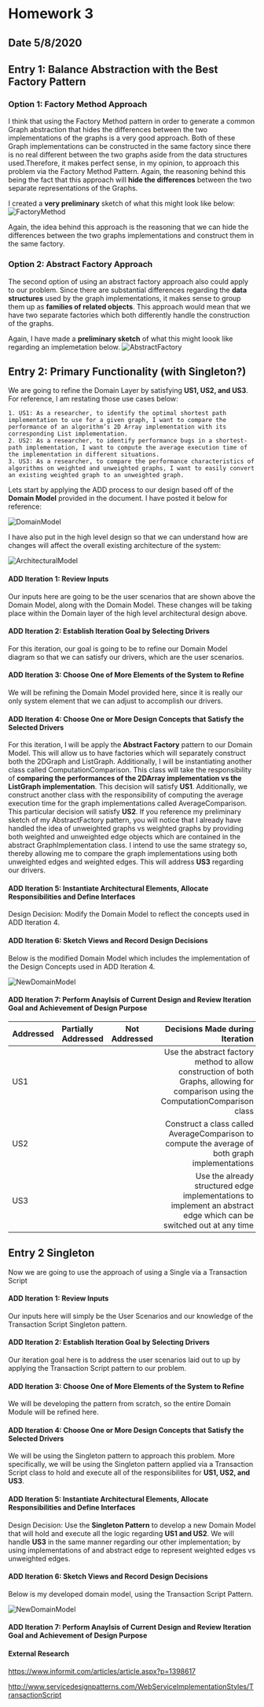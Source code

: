 # Homework 3

## Date 5/8/2020

## Entry 1: Balance Abstraction with the Best Factory Pattern

### Option 1: Factory Method Approach

I think that using the Factory Method pattern in order to generate a common Graph abstraction that hides the differences between the two implementations of the
graphs is a very good approach. Both of these Graph implementations can be constructed in the same factory since there is no real different between the two
graphs aside from the data structures used.Therefore, it makes perfect sense, in my opinion, to approach this problem via the Factory Method Pattern. Again, the reasoning
behind this being the fact that this approach will **hide the differences** between the two separate representations of the Graphs.

I created a **very preliminary** sketch of what this might look like below:
![FactoryMethod](images/FactoryMethodDiagram.png)

Again, the idea behind this approach is the reasoning that we can hide the differences between the two graphs implementations and construct them in the same factory.

### Option 2: Abstract Factory Approach

The second option of using an abstract factory approach also could apply to our problem. Since there are substantial differences regarding the **data structures**
used by the graph implementations, it makes sense to group them up as **families of related objects**. This approach would mean that we have two separate factories
which both differently handle the construction of the graphs.

Again, I have made a **preliminary sketch** of what this might loook like regarding an implemetation below.
![AbstractFactory](images/AbstractFactoryDiagram.png)

## Entry 2: Primary Functionality (with Singleton?)

We are going to refine the Domain Layer by satisfying **US1, US2, and US3**. For reference, I am restating those use cases below:

	1. US1: As a researcher, to identify the optimal shortest path implementation to use for a given graph, I want to compare the performance of an algorithm’s 2D Array implementation with its corresponding List implementation.
	2. US2: As a researcher, to identify performance bugs in a shortest-path implementation, I want to compute the average execution time of the implementation in different situations.
	3. US3: As a researcher, to compare the performance characteristics of algorithms on weighted and unweighted graphs, I want to easily convert an existing weighted graph to an unweighted graph.

Lets start by applying the ADD process to our design based off of the **Domain Model** provided in the document. I have posted it below for reference:

![DomainModel](images/InitialDomainModel.png)

I have also put in the high level design so that we can understand how are changes will affect the overall existing architecture of the system:

![ArchitecturalModel](images/InitialArchitecture.png)

#### ADD Iteration 1: Review Inputs

Our inputs here are going to be the user scenarios that are shown above the Domain Model, along with the Domain Model. These changes will be taking place within
the Domain layer of the high level architectural design above.

#### ADD Iteration 2: Establish Iteration Goal by Selecting Drivers

For this iteration, our goal is going to be to refine our Domain Model diagram so that we can satisfy our drivers, which are the user scenarios.

#### ADD Iteration 3: Choose One of More Elements of the System to Refine

We will be refining the Domain Model provided here, since it is really our only system element that we can adjust to accomplish our drivers.

#### ADD Iteration 4: Choose One or More Design Concepts that Satisfy the Selected Drivers

For this iteration, I will be apply the **Abstract Factory** pattern to our Domain Model. This will allow us to have factories which will separately construct
both the 2DGraph and ListGraph. Additionally, I will be instantiating another class called ComputationComparison. This class will take the responsibility of
**comparing the performances of the 2DArray implementation vs the ListGraph implementation**. This decision will satisfy **US1**. Additionally, we construct another
class with the responsibility of computing the average execution time for the graph implementations called AverageComparison. This particular decision will satisfy **US2**. If you reference
my preliminary sketch of my AbstractFactory pattern, you will notice that I already have handled the idea of unweighted graphs vs weighted graphs by providing
both weighted and unweighted edge objects which are contained in the abstract GraphImplementation class. I intend to use the same strategy so, thereby allowing
me to compare the graph implementations using both unweighted edges and weighted edges. This will address **US3** regarding our drivers.

#### ADD Iteration 5: Instantiate Architectural Elements, Allocate Responsibilities and Define Interfaces

Design Decision: Modify the Domain Model to reflect the concepts used in ADD Iteration 4.

#### ADD Iteration 6: Sketch Views and Record Design Decisions

Below is the modified Domain Model which includes the implementation of the Design Concepts used in ADD Iteration 4.

![NewDomainModel](images/FinalDomainModel1.png)

#### ADD Iteration 7: Perform Anaylsis of Current Design and Review Iteration Goal and Achievement of Design Purpose

| Addressed| Partially Addressed | Not Addressed  | Decisions Made during Iteration |
| :---     | :---                |     :---:      |          ---: |
| US1      |                     |                |   Use the abstract factory method to allow construction of both Graphs, allowing for comparison using the ComputationComparison class    |
| US2      |                     |                |   Construct a class called AverageComparison to compute the average of both graph implementations                             |
| US3      |                     |                |   Use the already structured edge implementations to implement an abstract edge which can be switched out at any time                        |

## Entry 2 Singleton

Now we are going to use the approach of using a Single via a Transaction Script

#### ADD Iteration 1: Review Inputs

Our inputs here will simply be the User Scenarios and our knowledge of the Transaction Script Singleton pattern.

#### ADD Iteration 2: Establish Iteration Goal by Selecting Drivers

Our iteration goal here is to address the user scenarios laid out to up by applying the Transaction Script pattern to our problem.

#### ADD Iteration 3: Choose One of More Elements of the System to Refine

We will be developing the pattern from scratch, so the entire Domain Module will be refined here.

#### ADD Iteration 4: Choose One or More Design Concepts that Satisfy the Selected Drivers

We will be using the Singleton pattern to approach this problem. More specifically, we will be using the Singleton pattern applied via a Transaction Script class
to hold and execute all of the responsibilites for **US1, US2, and US3**.

#### ADD Iteration 5: Instantiate Architectural Elements, Allocate Responsibilities and Define Interfaces

Design Decision: Use the **Singleton Pattern** to develop a new Domain Model that will hold and execute all the logic regarding **US1 and US2**. We will handle
**US3** in the same manner regarding our other implementation; by using implementations of and abstract edge to represent weighted edges vs unweighted edges.

#### ADD Iteration 6: Sketch Views and Record Design Decisions

Below is my developed domain model, using the Transaction Script Pattern.

![NewDomainModel](images/FinalDomainModel2.png)


#### ADD Iteration 7: Perform Anaylsis of Current Design and Review Iteration Goal and Achievement of Design Purpose


#### External Research

https://www.informit.com/articles/article.aspx?p=1398617

http://www.servicedesignpatterns.com/WebServiceImplementationStyles/TransactionScript
